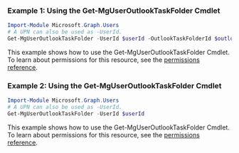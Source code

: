 ### Example 1: Using the Get-MgUserOutlookTaskFolder Cmdlet
```powershell
Import-Module Microsoft.Graph.Users
# A UPN can also be used as -UserId.
Get-MgUserOutlookTaskFolder -UserId $userId -OutlookTaskFolderId $outlookTaskFolderId
```
This example shows how to use the Get-MgUserOutlookTaskFolder Cmdlet.
To learn about permissions for this resource, see the [permissions reference](/graph/permissions-reference).
### Example 2: Using the Get-MgUserOutlookTaskFolder Cmdlet
```powershell
Import-Module Microsoft.Graph.Users
# A UPN can also be used as -UserId.
Get-MgUserOutlookTaskFolder -UserId $userId
```
This example shows how to use the Get-MgUserOutlookTaskFolder Cmdlet.
To learn about permissions for this resource, see the [permissions reference](/graph/permissions-reference).
